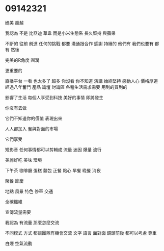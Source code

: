 # 09142321
媲美 超越

我認為 不是 比亞迪 華韋 而是小米生態系 長久堅持
與蘋果

不斷的 往前 前進
任何的挑戰 
都要 溝通跟合作 感謝
持續的
他們有 我們也要有
都有 然後

完美的R角度
圓潤

更重要的

直播平台 一看 也太多了
超多 你沒看 你不知道
演講
始終堅持 感動人心
價格厚道
經過八年奮鬥
產品 論壇 討論區
各種生活需求需要
用到的買到的

影響了生活
每個人享受到科技
美好的事情 即將發生

你沒有去做

它們不知道你的價值
表現出來


人人都加入  餐與對面的市場

它們享受

短影音 任何事情都可以剪輯成 流量 迷因 爆量 流行

美麗好吃 美味 環境

下午茶 咖啡廳 蛋糕 麵包
正餐 點心 早餐 晚餐 消夜 

聚餐 節慶 

地點 風景 
特色 停車 交通

全碳纖維

宣傳流量需要

我認為 有流量
那麼怎麼交流

不同模式 方式 都讓團隊有機會交流
文字 語言 面對面 鏡頭前後 都可以考慮 尊重

白煙 空氣流動
